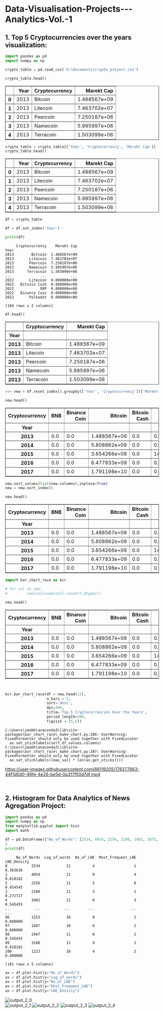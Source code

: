 # Data-Visualisation-Projects---Analytics-Vol.-1

## 1. Top 5 Cryptocurrencies over the years visualization:

```python
import pandas as pd
import numpy as np
```


```python
crypto_table = pd.read_csv('D:\Documents\crypto_project.csv')
```


```python
crypto_table.head()
```




<div>



<table border="1" class="dataframe">
  <thead>
    <tr style="text-align: right;">
      <th></th>
      <th>Year</th>
      <th>Cryptocurrency</th>
      <th>Marekt Cap</th>
    </tr>
  </thead>
  <tbody>
    <tr>
      <th>0</th>
      <td>2013</td>
      <td>Bitcoin</td>
      <td>1.488567e+09</td>
    </tr>
    <tr>
      <th>1</th>
      <td>2013</td>
      <td>Litecoin</td>
      <td>7.463702e+07</td>
    </tr>
    <tr>
      <th>2</th>
      <td>2013</td>
      <td>Peercoin</td>
      <td>7.250187e+06</td>
    </tr>
    <tr>
      <th>3</th>
      <td>2013</td>
      <td>Namecoin</td>
      <td>5.995997e+06</td>
    </tr>
    <tr>
      <th>4</th>
      <td>2013</td>
      <td>Terracoin</td>
      <td>1.503099e+06</td>
    </tr>
  </tbody>
</table>
</div>




```python
crypto_table = crypto_table[['Year', 'Cryptocurrency', 'Marekt Cap']]
crypto_table.head()
```




<div>

<table border="1" class="dataframe">
  <thead>
    <tr style="text-align: right;">
      <th></th>
      <th>Year</th>
      <th>Cryptocurrency</th>
      <th>Marekt Cap</th>
    </tr>
  </thead>
  <tbody>
    <tr>
      <th>0</th>
      <td>2013</td>
      <td>Bitcoin</td>
      <td>1.488567e+09</td>
    </tr>
    <tr>
      <th>1</th>
      <td>2013</td>
      <td>Litecoin</td>
      <td>7.463702e+07</td>
    </tr>
    <tr>
      <th>2</th>
      <td>2013</td>
      <td>Peercoin</td>
      <td>7.250187e+06</td>
    </tr>
    <tr>
      <th>3</th>
      <td>2013</td>
      <td>Namecoin</td>
      <td>5.995997e+06</td>
    </tr>
    <tr>
      <th>4</th>
      <td>2013</td>
      <td>Terracoin</td>
      <td>1.503099e+06</td>
    </tr>
  </tbody>
</table>
</div>




```python
df = crypto_table
```


```python
df = df.set_index('Year')
```


```python
print(df)
```

         Cryptocurrency    Marekt Cap
    Year                             
    2013        Bitcoin  1.488567e+09
    2013       Litecoin  7.463702e+07
    2013       Peercoin  7.250187e+06
    2013       Namecoin  5.995997e+06
    2013      Terracoin  1.503099e+06
    ...             ...           ...
    2022       Litecoin  0.000000e+00
    2022   Bitcoin Cash  0.000000e+00
    2022            XRP  0.000000e+00
    2022   Binance Coin  0.000000e+00
    2022       Polkadot  0.000000e+00
    
    [160 rows x 2 columns]
    


```python
df.head()
```




<div>
<table border="1" class="dataframe">
  <thead>
    <tr style="text-align: right;">
      <th></th>
      <th>Cryptocurrency</th>
      <th>Marekt Cap</th>
    </tr>
    <tr>
      <th>Year</th>
      <th></th>
      <th></th>
    </tr>
  </thead>
  <tbody>
    <tr>
      <th>2013</th>
      <td>Bitcoin</td>
      <td>1.488567e+09</td>
    </tr>
    <tr>
      <th>2013</th>
      <td>Litecoin</td>
      <td>7.463702e+07</td>
    </tr>
    <tr>
      <th>2013</th>
      <td>Peercoin</td>
      <td>7.250187e+06</td>
    </tr>
    <tr>
      <th>2013</th>
      <td>Namecoin</td>
      <td>5.995997e+06</td>
    </tr>
    <tr>
      <th>2013</th>
      <td>Terracoin</td>
      <td>1.503099e+06</td>
    </tr>
  </tbody>
</table>
</div>




```python
>>> new = df.reset_index().groupby(['Year', 'Cryptocurrency'])['Marekt Cap'].aggregate('first').unstack()
```


```python
new.head()
```




<div>

<table border="1" class="dataframe">
  <thead>
    <tr style="text-align: right;">
      <th>Cryptocurrency</th>
      <th>BNB</th>
      <th>Binance Coin</th>
      <th>Bitcoin</th>
      <th>Bitcoin Cash</th>
      <th>Bitshares</th>
      <th>Dash</th>
      <th>Dogecoin</th>
      <th>Ethereun</th>
      <th>Litecoin</th>
      <th>Namecoin</th>
      <th>Peercoin</th>
      <th>Polkadot</th>
      <th>Terracoin</th>
      <th>Tether</th>
      <th>USD Coin</th>
      <th>XRP</th>
    </tr>
    <tr>
      <th>Year</th>
      <th></th>
      <th></th>
      <th></th>
      <th></th>
      <th></th>
      <th></th>
      <th></th>
      <th></th>
      <th></th>
      <th></th>
      <th></th>
      <th></th>
      <th></th>
      <th></th>
      <th></th>
      <th></th>
    </tr>
  </thead>
  <tbody>
    <tr>
      <th>2013</th>
      <td>0.0</td>
      <td>0.0</td>
      <td>1.488567e+09</td>
      <td>0.0</td>
      <td>0.00</td>
      <td>0.000000e+00</td>
      <td>0.0</td>
      <td>0.000000e+00</td>
      <td>7.463702e+07</td>
      <td>5995997.19</td>
      <td>7250186.65</td>
      <td>0.0</td>
      <td>1503099.4</td>
      <td>0.0</td>
      <td>0.0</td>
      <td>0.000000e+00</td>
    </tr>
    <tr>
      <th>2014</th>
      <td>0.0</td>
      <td>0.0</td>
      <td>5.808862e+09</td>
      <td>0.0</td>
      <td>0.00</td>
      <td>0.000000e+00</td>
      <td>31183528.2</td>
      <td>0.000000e+00</td>
      <td>3.172562e+08</td>
      <td>0.00</td>
      <td>39686572.39</td>
      <td>0.0</td>
      <td>0.0</td>
      <td>0.0</td>
      <td>0.0</td>
      <td>6.447170e+07</td>
    </tr>
    <tr>
      <th>2015</th>
      <td>0.0</td>
      <td>0.0</td>
      <td>3.654266e+09</td>
      <td>0.0</td>
      <td>14634629.73</td>
      <td>2.193979e+07</td>
      <td>0.0</td>
      <td>0.000000e+00</td>
      <td>6.447478e+07</td>
      <td>0.00</td>
      <td>0.00</td>
      <td>0.0</td>
      <td>0.0</td>
      <td>0.0</td>
      <td>0.0</td>
      <td>2.788408e+08</td>
    </tr>
    <tr>
      <th>2016</th>
      <td>0.0</td>
      <td>0.0</td>
      <td>6.477833e+09</td>
      <td>0.0</td>
      <td>0.00</td>
      <td>4.436945e+07</td>
      <td>0.0</td>
      <td>9.147598e+08</td>
      <td>1.474841e+08</td>
      <td>0.00</td>
      <td>0.00</td>
      <td>0.0</td>
      <td>0.0</td>
      <td>0.0</td>
      <td>0.0</td>
      <td>2.583910e+08</td>
    </tr>
    <tr>
      <th>2017</th>
      <td>0.0</td>
      <td>0.0</td>
      <td>1.791198e+10</td>
      <td>0.0</td>
      <td>0.00</td>
      <td>4.110192e+08</td>
      <td>0.0</td>
      <td>4.404480e+09</td>
      <td>3.907957e+08</td>
      <td>0.00</td>
      <td>0.00</td>
      <td>0.0</td>
      <td>0.0</td>
      <td>0.0</td>
      <td>0.0</td>
      <td>2.294349e+09</td>
    </tr>
  </tbody>
</table>
</div>




```python
new.sort_values(list(new.columns),inplace=True)
new = new.sort_index()
```


```python
new.head()
```




<div>

<table border="1" class="dataframe">
  <thead>
    <tr style="text-align: right;">
      <th>Cryptocurrency</th>
      <th>BNB</th>
      <th>Binance Coin</th>
      <th>Bitcoin</th>
      <th>Bitcoin Cash</th>
      <th>Bitshares</th>
      <th>Dash</th>
      <th>Dogecoin</th>
      <th>Ethereun</th>
      <th>Litecoin</th>
      <th>Namecoin</th>
      <th>Peercoin</th>
      <th>Polkadot</th>
      <th>Terracoin</th>
      <th>Tether</th>
      <th>USD Coin</th>
      <th>XRP</th>
    </tr>
    <tr>
      <th>Year</th>
      <th></th>
      <th></th>
      <th></th>
      <th></th>
      <th></th>
      <th></th>
      <th></th>
      <th></th>
      <th></th>
      <th></th>
      <th></th>
      <th></th>
      <th></th>
      <th></th>
      <th></th>
      <th></th>
    </tr>
  </thead>
  <tbody>
    <tr>
      <th>2013</th>
      <td>0.0</td>
      <td>0.0</td>
      <td>1.488567e+09</td>
      <td>0.0</td>
      <td>0.00</td>
      <td>0.000000e+00</td>
      <td>0.0</td>
      <td>0.000000e+00</td>
      <td>7.463702e+07</td>
      <td>5995997.19</td>
      <td>7250186.65</td>
      <td>0.0</td>
      <td>1503099.4</td>
      <td>0.0</td>
      <td>0.0</td>
      <td>0.000000e+00</td>
    </tr>
    <tr>
      <th>2014</th>
      <td>0.0</td>
      <td>0.0</td>
      <td>5.808862e+09</td>
      <td>0.0</td>
      <td>0.00</td>
      <td>0.000000e+00</td>
      <td>31183528.2</td>
      <td>0.000000e+00</td>
      <td>3.172562e+08</td>
      <td>0.00</td>
      <td>39686572.39</td>
      <td>0.0</td>
      <td>0.0</td>
      <td>0.0</td>
      <td>0.0</td>
      <td>6.447170e+07</td>
    </tr>
    <tr>
      <th>2015</th>
      <td>0.0</td>
      <td>0.0</td>
      <td>3.654266e+09</td>
      <td>0.0</td>
      <td>14634629.73</td>
      <td>2.193979e+07</td>
      <td>0.0</td>
      <td>0.000000e+00</td>
      <td>6.447478e+07</td>
      <td>0.00</td>
      <td>0.00</td>
      <td>0.0</td>
      <td>0.0</td>
      <td>0.0</td>
      <td>0.0</td>
      <td>2.788408e+08</td>
    </tr>
    <tr>
      <th>2016</th>
      <td>0.0</td>
      <td>0.0</td>
      <td>6.477833e+09</td>
      <td>0.0</td>
      <td>0.00</td>
      <td>4.436945e+07</td>
      <td>0.0</td>
      <td>9.147598e+08</td>
      <td>1.474841e+08</td>
      <td>0.00</td>
      <td>0.00</td>
      <td>0.0</td>
      <td>0.0</td>
      <td>0.0</td>
      <td>0.0</td>
      <td>2.583910e+08</td>
    </tr>
    <tr>
      <th>2017</th>
      <td>0.0</td>
      <td>0.0</td>
      <td>1.791198e+10</td>
      <td>0.0</td>
      <td>0.00</td>
      <td>4.110192e+08</td>
      <td>0.0</td>
      <td>4.404480e+09</td>
      <td>3.907957e+08</td>
      <td>0.00</td>
      <td>0.00</td>
      <td>0.0</td>
      <td>0.0</td>
      <td>0.0</td>
      <td>0.0</td>
      <td>2.294349e+09</td>
    </tr>
  </tbody>
</table>
</div>




```python
import bar_chart_race as bcr
```


```python
# for col in new:
#         new[col]=new[col].convert_dtypes()
```


```python
new.head()
```




<div>

<table border="1" class="dataframe">
  <thead>
    <tr style="text-align: right;">
      <th>Cryptocurrency</th>
      <th>BNB</th>
      <th>Binance Coin</th>
      <th>Bitcoin</th>
      <th>Bitcoin Cash</th>
      <th>Bitshares</th>
      <th>Dash</th>
      <th>Dogecoin</th>
      <th>Ethereun</th>
      <th>Litecoin</th>
      <th>Namecoin</th>
      <th>Peercoin</th>
      <th>Polkadot</th>
      <th>Terracoin</th>
      <th>Tether</th>
      <th>USD Coin</th>
      <th>XRP</th>
    </tr>
    <tr>
      <th>Year</th>
      <th></th>
      <th></th>
      <th></th>
      <th></th>
      <th></th>
      <th></th>
      <th></th>
      <th></th>
      <th></th>
      <th></th>
      <th></th>
      <th></th>
      <th></th>
      <th></th>
      <th></th>
      <th></th>
    </tr>
  </thead>
  <tbody>
    <tr>
      <th>2013</th>
      <td>0.0</td>
      <td>0.0</td>
      <td>1.488567e+09</td>
      <td>0.0</td>
      <td>0.00</td>
      <td>0.000000e+00</td>
      <td>0.0</td>
      <td>0.000000e+00</td>
      <td>7.463702e+07</td>
      <td>5995997.19</td>
      <td>7250186.65</td>
      <td>0.0</td>
      <td>1503099.4</td>
      <td>0.0</td>
      <td>0.0</td>
      <td>0.000000e+00</td>
    </tr>
    <tr>
      <th>2014</th>
      <td>0.0</td>
      <td>0.0</td>
      <td>5.808862e+09</td>
      <td>0.0</td>
      <td>0.00</td>
      <td>0.000000e+00</td>
      <td>31183528.2</td>
      <td>0.000000e+00</td>
      <td>3.172562e+08</td>
      <td>0.00</td>
      <td>39686572.39</td>
      <td>0.0</td>
      <td>0.0</td>
      <td>0.0</td>
      <td>0.0</td>
      <td>6.447170e+07</td>
    </tr>
    <tr>
      <th>2015</th>
      <td>0.0</td>
      <td>0.0</td>
      <td>3.654266e+09</td>
      <td>0.0</td>
      <td>14634629.73</td>
      <td>2.193979e+07</td>
      <td>0.0</td>
      <td>0.000000e+00</td>
      <td>6.447478e+07</td>
      <td>0.00</td>
      <td>0.00</td>
      <td>0.0</td>
      <td>0.0</td>
      <td>0.0</td>
      <td>0.0</td>
      <td>2.788408e+08</td>
    </tr>
    <tr>
      <th>2016</th>
      <td>0.0</td>
      <td>0.0</td>
      <td>6.477833e+09</td>
      <td>0.0</td>
      <td>0.00</td>
      <td>4.436945e+07</td>
      <td>0.0</td>
      <td>9.147598e+08</td>
      <td>1.474841e+08</td>
      <td>0.00</td>
      <td>0.00</td>
      <td>0.0</td>
      <td>0.0</td>
      <td>0.0</td>
      <td>0.0</td>
      <td>2.583910e+08</td>
    </tr>
    <tr>
      <th>2017</th>
      <td>0.0</td>
      <td>0.0</td>
      <td>1.791198e+10</td>
      <td>0.0</td>
      <td>0.00</td>
      <td>4.110192e+08</td>
      <td>0.0</td>
      <td>4.404480e+09</td>
      <td>3.907957e+08</td>
      <td>0.00</td>
      <td>0.00</td>
      <td>0.0</td>
      <td>0.0</td>
      <td>0.0</td>
      <td>0.0</td>
      <td>2.294349e+09</td>
    </tr>
  </tbody>
</table>
</div>




```python


bcr.bar_chart_race(df = new.head(12), 
                   n_bars = 5, 
                   sort='desc',
                   dpi=300,
                   title='Top 5 Cryptocurrencies Over the Years',
                   period_length=500,
                   figsize = (5,5))


```

    C:\Users\imabh\anaconda3\lib\site-packages\bar_chart_race\_make_chart.py:286: UserWarning: FixedFormatter should only be used together with FixedLocator
      ax.set_yticklabels(self.df_values.columns)
    C:\Users\imabh\anaconda3\lib\site-packages\bar_chart_race\_make_chart.py:287: UserWarning: FixedFormatter should only be used together with FixedLocator
      ax.set_xticklabels([max_val] * len(ax.get_xticks()))
    




https://user-images.githubusercontent.com/86119205/178377863-44f1d0d0-49fe-4e26-be5d-0a317f50d7df.mp4








```python

```


```python

```




## 2. Histogram for Data Analytics of News Agregation Project:

```python
import pandas as pd
import numpy as np
from matplotlib.pyplot import hist
import math
```


```python
df = pd.DataFrame({"No_of_Words": [2534, 4054, 2256, 2100, 3401, 2873, 1978, 954, 2940, 2582, 2245, 1518, 1525, 1286, 5725, 2818, 3784, 1009, 1206, 1769, 1768, 1603, 1622, 1865, 3173, 2947, 2459, 1102, 2498, 3740, 1223, 1274, 1581, 1683, 770, 2658, 2250, 1851, 1366, 2285, 2806, 1031, 2828, 1808, 1192, 2713, 1259, 805, 1602, 3671, 2195, 3220, 1937, 2342, 1839, 3095, 1714, 1922, 2188, 1793, 2457, 1818, 8044, 4846, 2867, 4563, 3359, 2598, 3699, 2811, 2087, 1725, 2882, 3085, 2664, 2001, 9838, 1925, 2538, 2296, 3770, 2623, 2477, 2339, 3240, 2104, 3006, 1683, 1281, 3132, 2150, 2057, 3024, 11526, 2182, 1541, 1253, 1607, 2467, 3188, 1223], "Log_of_words": [11, 11, 11, 11, 11, 11, 10, 9, 11, 11, 11, 10, 10, 10, 12, 11, 11, 9, 10, 10, 10, 10, 10, 10, 11, 11, 11, 10, 11, 11, 10, 10, 10, 10, 9, 11, 11, 10, 10, 11, 11, 10, 11, 10, 10, 11, 10, 9, 10, 11, 11, 11, 10, 11, 10, 11, 10, 10, 11, 10, 11, 10, 12, 12, 11, 12, 11, 11, 11, 11, 11, 10, 11, 11, 11, 10, 13, 10, 11, 11, 11, 11, 11, 11, 11, 11, 11, 10, 10, 11, 11, 11, 11, 13, 11, 10, 10, 10, 11, 11, 10], "No_of_LNE": [4, 9, 5, 3, 6, 7, 2, 5, 6, 11, 2, 6, 3, 3, 7, 6, 3, 0, 0, 0, 9, 3, 2, 4, 10, 12, 8, 4, 5, 5, 3, 2, 2, 5, 4, 14, 7, 3, 5, 9, 8, 4, 12, 3, 4, 11, 5, 1, 9, 13, 8, 1, 5, 10, 3, 7, 1, 3, 4, 3, 5, 5, 34, 20, 14, 15, 20, 12, 18, 10, 6, 4, 8, 11, 13, 9, 25, 5, 5, 8, 6, 10, 5, 6, 16, 14, 2, 6, 4, 11, 6, 9, 9, 32, 9, 4, 8, 6, 6, 9, 4], "Most_Frequent_LNE": [1, 4, 6, 1, 3, 5, 1, 2, 3, 4, 2, 1, 1, 1, 1, 6, 5, 0, 0, 0, 1, 1, 1, 3, 3, 2, 4, 1, 3, 1, 2, 1, 1, 2, 2, 3, 3, 2, 1, 5, 5, 1, 2, 1, 1, 5, 4, 1, 1, 5, 6, 1, 7, 1, 1, 5, 1, 1, 1, 1, 1, 2, 7, 4, 5, 4, 2, 4, 3, 2, 2, 2, 3, 6, 4, 5, 23, 4, 3, 3, 10, 9, 2, 2, 2, 4, 1, 1, 1, 3, 4, 5, 9, 14, 4, 2, 2, 2, 2, 2, 2], "LNE_Density": [0.36363636363636365, 0.8181818181818182, 0.45454545454545453, 0.2727272727272727, 0.5454545454545454, 0.6363636363636364, 0.2, 0.5555555555555556, 0.5454545454545454, 1.0, 0.18181818181818182, 0.6, 0.3, 0.3, 0.5833333333333334, 0.5454545454545454, 0.2727272727272727, 0.0, 0.0, 0.0, 0.9, 0.3, 0.2, 0.4, 0.9090909090909091, 1.0909090909090908, 0.7272727272727273, 0.4, 0.45454545454545453, 0.45454545454545453, 0.3, 0.2, 0.2, 0.5, 0.4444444444444444, 1.2727272727272727, 0.6363636363636364, 0.3, 0.5, 0.8181818181818182, 0.7272727272727273, 0.4, 1.0909090909090908, 0.3, 0.4, 1.0, 0.5, 0.1111111111111111, 0.9, 1.1818181818181819, 0.7272727272727273, 0.09090909090909091, 0.5, 0.9090909090909091, 0.3, 0.6363636363636364, 0.1, 0.3, 0.36363636363636365, 0.3, 0.45454545454545453, 0.5, 2.8333333333333335, 1.6666666666666667, 1.2727272727272727, 1.25, 1.8181818181818181, 1.0909090909090908, 1.6363636363636365, 0.9090909090909091, 0.5454545454545454, 0.4, 0.7272727272727273, 1.0, 1.1818181818181819, 0.9, 1.9230769230769231, 0.5, 0.45454545454545453, 0.7272727272727273, 0.5454545454545454, 0.9090909090909091, 0.45454545454545453, 0.5454545454545454, 1.4545454545454546, 1.2727272727272727, 0.18181818181818182, 0.6, 0.4, 1.0, 0.5454545454545454, 0.8181818181818182, 0.8181818181818182, 2.4615384615384617, 0.8181818181818182, 0.4, 0.8, 0.6, 0.5454545454545454, 0.8181818181818182, 0.4]}
)
print(df)
```

         No_of_Words  Log_of_words  No_of_LNE  Most_Frequent_LNE  LNE_Density
    0           2534            11          4                  1     0.363636
    1           4054            11          9                  4     0.818182
    2           2256            11          5                  6     0.454545
    3           2100            11          3                  1     0.272727
    4           3401            11          6                  3     0.545455
    ..           ...           ...        ...                ...          ...
    96          1253            10          8                  2     0.800000
    97          1607            10          6                  2     0.600000
    98          2467            11          6                  2     0.545455
    99          3188            11          9                  2     0.818182
    100         1223            10          4                  2     0.400000
    
    [101 rows x 5 columns]
    


```python
ax = df.plot.hist(y="No_of_Words")
ax = df.plot.hist(y="Log_of_words")
ax = df.plot.hist(y="No_of_LNE")
ax = df.plot.hist(y="Most_Frequent_LNE")
ax = df.plot.hist(y="LNE_Density")
```


![output_2_0](https://user-images.githubusercontent.com/86119205/178457651-98ad9475-b3ec-4414-840a-27d7635b148c.png)    
![output_2_1](https://user-images.githubusercontent.com/86119205/178457655-306fd02f-d9f3-4050-a7a9-b60ab97be801.png)
![output_2_2](https://user-images.githubusercontent.com/86119205/178457665-a4c19961-d27e-49dc-871c-0ce692763faa.png)
![output_2_3](https://user-images.githubusercontent.com/86119205/178457673-a306d583-dac7-42e7-895e-776682dad3c1.png)
![output_2_4](https://user-images.githubusercontent.com/86119205/178457681-d55c987d-ad0a-4088-8500-a2ab4ea67b7c.png)

```python

```
